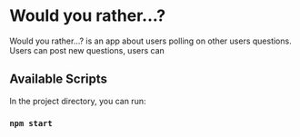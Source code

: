 # Would you rather...?

Would you rather...? is an app about users polling on other users questions.
Users can post new questions, users can 

## Available Scripts

In the project directory, you can run:

### `npm start`
